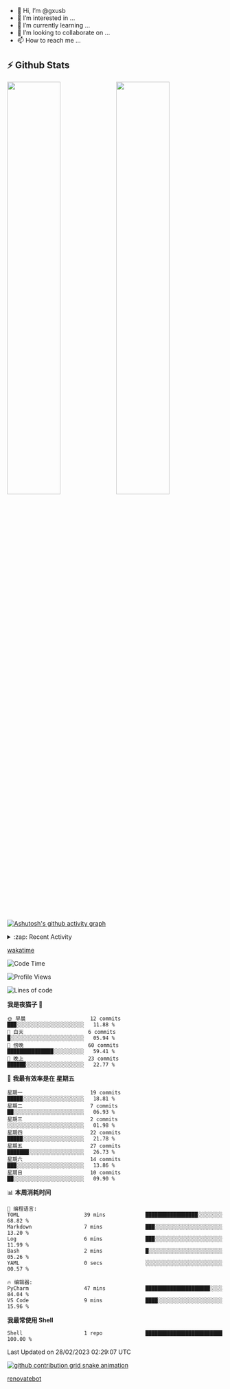 - 👋 Hi, I’m @gxusb
- 👀 I’m interested in ...
- 🌱 I’m currently learning ...
- 💞️ I’m looking to collaborate on ...
- 📫 How to reach me ...

## ⚡ Github Stats

<p align="left">
  <img width="49.6%" src="https://github-readme-stats.vercel.app/api?username=gxusb&show_icons=true&theme=tokyonight&hide_border=true&locale=cn">
  <img width="49.6%" src="https://github-readme-streak-stats.herokuapp.com?user=gxusb&theme=dark&locale=zh&fire=92DD6B&ring=6FAFDD">
</p>

[![Ashutosh's github activity graph](https://github-readme-activity-graph.cyclic.app/graph?username=gxusb&bg_color=232323&color=ffffff&line=ebebeb&point=96d35f&area=true&hide_border=true)](https://github.com/ashutosh00710/github-readme-activity-graph)

<!---
<p align="left">
    <img width="49.5%" src="https://github-readme-stats.vercel.app/api?username=gxusb&show_icons=true&count_private=true&title_color=006400&text_color=000080&bg_color=30,00FFFF,40E0D0,00CED1&locale=cn">
  <img width="49.5%" src="https://github-readme-stats.vercel.app/api/top-langs/?username=gxusb&title_color=006400&text_color=000080&layout=compact&bg_color=30,00FFFF,40E0D0,00CED1&locale=cn">
</p>
--->

<details>
<summary>:zap: Recent Activity</summary>
<!--START_SECTION:activity-->

1. ❗️ Opened issue [#457](https://github.com/jaywcjlove/linux-command/issues/457) in [jaywcjlove/linux-command](https://github.com/jaywcjlove/linux-command)
2. 🎉 Merged PR [#2](https://github.com/gxusb/gxusb/pull/2) in [gxusb/gxusb](https://github.com/gxusb/gxusb)
3. 🎉 Merged PR [#3](https://github.com/gxusb/gxusb/pull/3) in [gxusb/gxusb](https://github.com/gxusb/gxusb)
4. 🎉 Merged PR [#1](https://github.com/gxusb/gxusb/pull/1) in [gxusb/gxusb](https://github.com/gxusb/gxusb)
5. 🗣 Commented on [#62](https://github.com/nilaoda/N_m3u8DL-RE/issues/62) in [nilaoda/N_m3u8DL-RE](https://github.com/nilaoda/N_m3u8DL-RE)
6. 🗣 Commented on [#5](https://github.com/v03413/ServerStatus-Client/issues/5) in [v03413/ServerStatus-Client](https://github.com/v03413/ServerStatus-Client)
7. 🗣 Commented on [#5](https://github.com/v03413/ServerStatus-Client/issues/5) in [v03413/ServerStatus-Client](https://github.com/v03413/ServerStatus-Client)
8. ❗️ Opened issue [#5](https://github.com/v03413/ServerStatus-Client/issues/5) in [v03413/ServerStatus-Client](https://github.com/v03413/ServerStatus-Client)
9. ❗️ Opened issue [#2233](https://github.com/alist-org/alist/issues/2233) in [alist-org/alist](https://github.com/alist-org/alist)
10. ❗️ Opened issue [#194](https://github.com/cppla/ServerStatus/issues/194) in [cppla/ServerStatus](https://github.com/cppla/ServerStatus)

<!--END_SECTION:activity-->
</details>


[wakatime](https://wakatime.com/dashboard)
<!--START_SECTION:waka-->
![Code Time](http://img.shields.io/badge/Code%20Time-42%20hrs%2034%20mins-blue)

![Profile Views](http://img.shields.io/badge/%E4%B8%AA%E4%BA%BA%E8%B5%84%E6%96%99%E8%A7%82%E7%9C%8B%E6%AC%A1%E6%95%B0-1-blue)

![Lines of code](https://img.shields.io/badge/%E4%BB%8E%E3%80%8CHello%20World%E3%80%8D%E8%B5%B7%E6%88%91%E5%B7%B2%E7%BB%8F%E5%86%99%E4%BA%86-892%20%E8%A1%8C%E4%BB%A3%E7%A0%81-blue)

**我是夜猫子 🦉** 

```text
🌞 早晨                     12 commits          ███░░░░░░░░░░░░░░░░░░░░░░   11.88 % 
🌆 白天                     6 commits           █░░░░░░░░░░░░░░░░░░░░░░░░   05.94 % 
🌃 傍晚                     60 commits          ███████████████░░░░░░░░░░   59.41 % 
🌙 晚上                     23 commits          ██████░░░░░░░░░░░░░░░░░░░   22.77 % 
```
📅 **我最有效率是在 星期五** 

```text
星期一                      19 commits          █████░░░░░░░░░░░░░░░░░░░░   18.81 % 
星期二                      7 commits           ██░░░░░░░░░░░░░░░░░░░░░░░   06.93 % 
星期三                      2 commits           ░░░░░░░░░░░░░░░░░░░░░░░░░   01.98 % 
星期四                      22 commits          █████░░░░░░░░░░░░░░░░░░░░   21.78 % 
星期五                      27 commits          ███████░░░░░░░░░░░░░░░░░░   26.73 % 
星期六                      14 commits          ███░░░░░░░░░░░░░░░░░░░░░░   13.86 % 
星期日                      10 commits          ██░░░░░░░░░░░░░░░░░░░░░░░   09.90 % 
```


📊 **本周消耗时间** 

```text
💬 编程语言: 
TOML                     39 mins             █████████████████░░░░░░░░   68.82 % 
Markdown                 7 mins              ███░░░░░░░░░░░░░░░░░░░░░░   13.20 % 
Log                      6 mins              ███░░░░░░░░░░░░░░░░░░░░░░   11.99 % 
Bash                     2 mins              █░░░░░░░░░░░░░░░░░░░░░░░░   05.26 % 
YAML                     0 secs              ░░░░░░░░░░░░░░░░░░░░░░░░░   00.57 % 

🔥 编辑器: 
PyCharm                  47 mins             █████████████████████░░░░   84.04 % 
VS Code                  9 mins              ████░░░░░░░░░░░░░░░░░░░░░   15.96 % 
```

**我最常使用 Shell** 

```text
Shell                    1 repo              █████████████████████████   100.00 % 
```




 Last Updated on 28/02/2023 02:29:07 UTC
<!--END_SECTION:waka-->

<!-- waka-box start -->
<!-- waka-box end -->

[![github contribution grid snake animation](https://raw.githubusercontent.com/gxusb/gxusb/output/github-contribution-grid-snake.svg)](https://github.com/gxusb)

<!---
gxusb/gxusb is a ✨ special ✨ repository because its `README.md` (this file) appears on your GitHub profile.
You can click the Preview link to take a look at your changes.
--->

[renovatebot](https://app.renovatebot.com/dashboard)
